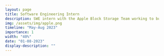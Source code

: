 ```yaml
---
layout: page
title: Software Engineering Intern
description: SWE intern with the Apple Block Storage Team working to build robust, high-performant, scalable storage
img: /assets/img/apple.png
timeline: "May-Aug 2023"
importance: 1
width: "40%"
date: "01-08-2023"
display-description: ""
---
```



